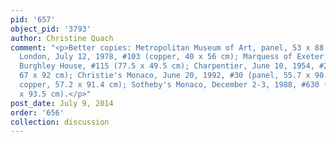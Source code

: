 ```yaml
---
pid: '657'
object_pid: '3793'
author: Christine Quach
comment: "<p>Better copies: Metropolitan Museum of Art, panel, 53 x 88 cm; Sotheby's
  London, July 12, 1978, #103 (copper, 40 x 56 cm); Marquess of Exeter collection,
  Burghley House, #115 (77.5 x 49.5 cm); Charpentier, June 10, 1954, #22 (copper,
  67 x 92 cm); Christie's Monaco, June 20, 1992, #30 (panel, 55.7 x 90 cm); Saltram,
  copper, 57.2 x 91.4 cm); Sotheby's Monaco, December 2-3, 1988, #630 (copper, 56
  x 93.5 cm).</p>"
post_date: July 9, 2014
order: '656'
collection: discussion
---
```

